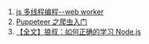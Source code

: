 1. [js 多线程编程--web worker](https://juejin.im/post/5bcc1887f265da0aff177227)
2. [Puppeteer 之爬虫入门](https://blog.fundebug.com/2017/11/01/guide-to-automating-scraping-the-web-with-js/)
3. [【全文】狼叔：如何正确的学习 Node.js](https://juejin.im/entry/5b518829e51d455d94715d59)
